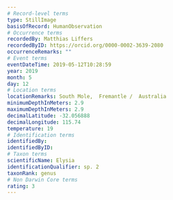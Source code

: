 ```yaml
---
# Record-level terms
type: StillImage
basisOfRecord: HumanObservation
# Occurrence terms
recordedBy: Matthias Liffers
recordedByID: https://orcid.org/0000-0002-3639-2080
occurrenceRemarks: ""
# Event terms
eventDateTime: 2019-05-12T10:28:59
year: 2019
month: 5
day: 12
# Location terms
locationRemarks: South Mole,  Fremantle /  Australia
minimumDepthInMeters: 2.9
maximumDepthInMeters: 2.9
decimalLatitude: -32.056888
decimalLongitude: 115.74
temperature: 19
# Identification terms
identifiedBy: 
identifiedByID: 
# Taxon terms
scientificName: Elysia
identificationQualifier: sp. 2
taxonRank: genus
# Non Darwin Core terms
rating: 3
---
```


